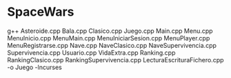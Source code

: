# SpaceWars
g++ Asteroide.cpp Bala.cpp Clasico.cpp Juego.cpp Main.cpp Menu.cpp MenuInicio.cpp MenuMain.cpp MenuIniciarSesion.cpp MenuPlayer.cpp MenuRegistrarse.cpp Nave.cpp NaveClasico.cpp NaveSupervivencia.cpp Supervivencia.cpp Usuario.cpp VidaExtra.cpp Ranking.cpp RankingClasico.cpp RankingSupervivencia.cpp LecturaEscrituraFichero.cpp -o Juego -lncurses
